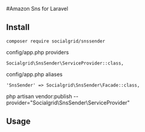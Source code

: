 #Amazon Sns for Laravel

## Install

```
composer require socialgrid/snssender
```

config/app.php
providers
```
Socialgrid\SnsSender\ServiceProvider::class,
```

config/app.php
aliases
```
'SnsSender' => Socialgrid\SnsSender\Facade::class,
```

php artisan vendor:publish --provider="Socialgrid\SnsSender\ServiceProvider"

## Usage
